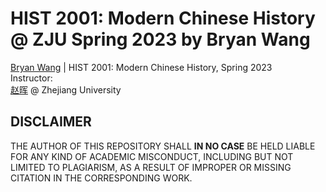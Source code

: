 # HIST 2001: Modern Chinese History @ ZJU Spring 2023 by Bryan Wang
[Bryan Wang](https://github.com/Wang-Boyao) | HIST 2001: Modern Chinese History, Spring 2023  
Instructor:  
[赵晖](https://person.zju.edu.cn/123) @ Zhejiang University

## DISCLAIMER
THE AUTHOR OF THIS REPOSITORY SHALL **IN NO CASE** BE HELD LIABLE FOR ANY KIND OF ACADEMIC MISCONDUCT, INCLUDING BUT NOT LIMITED TO PLAGIARISM, AS A RESULT OF IMPROPER OR MISSING CITATION IN THE CORRESPONDING WORK.
